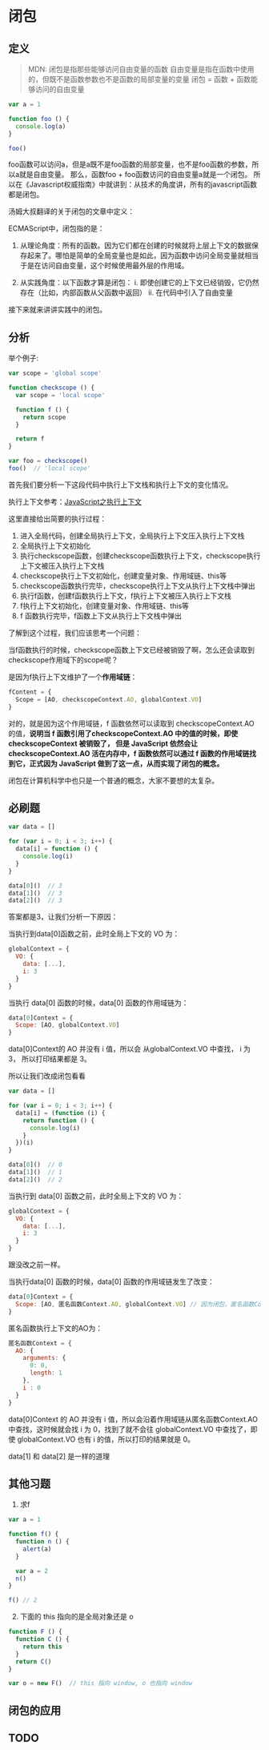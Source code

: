 # 闭包

## 定义

> MDN: 闭包是指那些能够访问自由变量的函数
> 自由变量是指在函数中使用的，但既不是函数参数也不是函数的局部变量的变量
> 闭包 = 函数 + 函数能够访问的自由变量

```js
var a = 1

function foo () {
  console.log(a)
}

foo()
```

foo函数可以访问a，但是a既不是foo函数的局部变量，也不是foo函数的参数，所以a就是自由变量。
那么，函数foo + foo函数访问的自由变量a就是一个闭包。
所以在《Javascript权威指南》中就讲到：从技术的角度讲，所有的javascript函数都是闭包。

汤姆大叔翻译的关于闭包的文章中定义：

ECMAScript中，闭包指的是：

1. 从理论角度：所有的函数。因为它们都在创建的时候就将上层上下文的数据保存起来了。哪怕是简单的全局变量也是如此，因为函数中访问全局变量就相当于是在访问自由变量，这个时候使用最外层的作用域。

2. 从实践角度：以下函数才算是闭包：
  i. 即使创建它的上下文已经销毁，它仍然存在（比如，内部函数从父函数中返回）
  ii. 在代码中引入了自由变量

接下来就来讲讲实践中的闭包。

## 分析

举个例子:

```js
var scope = 'global scope'

function checkscope () {
  var scope = 'local scope'

  function f () {
    return scope
  }

  return f
}

var foo = checkscope()
foo()  // 'local scope'
```

首先我们要分析一下这段代码中执行上下文栈和执行上下文的变化情况。

执行上下文参考：[JavaScript之执行上下文](...)

这里直接给出简要的执行过程：

1. 进入全局代码，创建全局执行上下文，全局执行上下文压入执行上下文栈
2. 全局执行上下文初始化
3. 执行checkscope函数，创建checkscope函数执行上下文，checkscope执行上下文被压入执行上下文栈
4. checkscope执行上下文初始化，创建变量对象、作用域链、this等
5. checkscope函数执行完毕，checkscope执行上下文从执行上下文栈中弹出
6. 执行f函数，创建f函数执行上下文，f执行上下文被压入执行上下文栈
7. f执行上下文初始化，创建变量对象、作用域链、this等
8. f 函数执行完毕，f函数上下文从执行上下文栈中弹出

了解到这个过程，我们应该思考一个问题：

当f函数执行的时候，checkscope函数上下文已经被销毁了啊，怎么还会读取到checkscope作用域下的scope呢？

是因为f执行上下文维护了一个**作用域链**：

```js
fContent = {
  Scope = [AO, checkscopeContext.AO, globalContext.VO]
}
```

对的，就是因为这个作用域链，f 函数依然可以读取到 checkscopeContext.AO 的值，**说明当 f 函数引用了checkscopeContext.AO 中的值的时候，即使 checkscopeContext 被销毁了， 但是 JavaScript 依然会让checkscopeContext.AO 活在内存中，f 函数依然可以通过 f 函数的作用域链找到它，正式因为 JavaScript 做到了这一点，从而实现了闭包的概念。**

闭包在计算机科学中也只是一个普通的概念，大家不要想的太复杂。

## 必刷题

```js
var data = []

for (var i = 0; i < 3; i++) {
  data[i] = function () {
    console.log(i)
  }
}

data[0]()  // 3
data[1]()  // 3
data[2]()  // 3
```

答案都是3，让我们分析一下原因：

当执行到data[0]函数之前，此时全局上下文的 VO 为：

```js
globalContext = {
  VO: {
    data: [...],
    i: 3
  }
}
```

当执行 data[0] 函数的时候，data[0] 函数的作用域链为：

```js
data[0]Context = {
  Scope: [AO, globalContext.VO]
}
```

data[0]Context的 AO 并没有 i 值，所以会 从globalContext.VO 中查找， i 为 3， 所以打印结果都是 3。

所以让我们改成闭包看看

```js
var data = []

for (var i = 0; i < 3; i++) {
  data[i] = (function (i) {
    return function () {
      console.log(i)
    }
  })(i)
}

data[0]()  // 0
data[1]()  // 1
data[2]()  // 2
```

当执行到 data[0] 函数之前，此时全局上下文的 VO 为：

```js
globalContext = {
  VO: {
    data: [...],
    i: 3
  }
}
```

跟没改之前一样。

当执行data[0] 函数的时候，data[0] 函数的作用域链发生了改变：

```js
data[0]Context = {
  Scope: [AO, 匿名函数Context.AO, globalContext.VO] // 因为闭包，匿名函数Context的作用域并没有销毁，所以是匿名函数Context.AO
}
```

匿名函数执行上下文的AO为：

```js
匿名函数Context = {
  AO: {
    arguments: {
      0: 0,
      length: 1
    },
    i : 0
  }
}
```

data[0]Context 的 AO 并没有 i 值，所以会沿着作用域链从匿名函数Context.AO 中查找，这时候就会找 i 为 0，找到了就不会往 globalContext.VO 中查找了，即使 globalContext.VO 也有 i 的值，所以打印的结果就是 0。

data[1] 和 data[2] 是一样的道理

## 其他习题

1. 求f

```js
var a = 1

function f() {
  function n () {
    alert(a)
  }

  var a = 2
  n()
}

f() // 2
```

2. 下面的 this 指向的是全局对象还是 o

```js
function F () {
  function C () {
    return this
  }
  return C()
}

var o = new F()  // this 指向 window, o 也指向 window
```

## 闭包的应用

## TODO